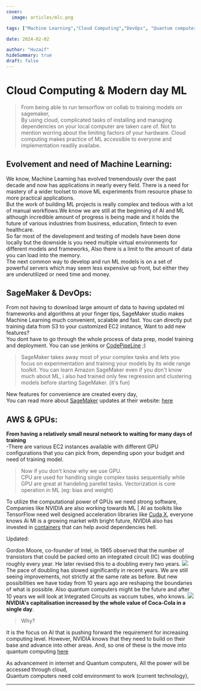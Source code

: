 ```yaml
---
cover:
  image: articles/mlc.png

tags: ["Machine Learning","Cloud Computing","DevOps", "Quantum computers"]

date: 2024-02-02

author: "Huzaif"
hideSummary: true
draft: false
---
```

# Cloud Computing & Modern day ML
>From being able to run tensorflow on collab to training models on sagemaker, \
By using cloud, complicated tasks of installing and managing dependencies on your local computer are taken care of. Not to mention worring about the limiting factors of your hardware.
Cloud computing makes practice of ML accessible to everyone and implementation readily availabe.


## Evolvement and need of Machine Learning:
We know, Machine Learning has evolved tremendously over the past decade and now has applications in nearly every field. There is a need for mastery of a wider toolset to move ML experiments from resource phase to more practical applications. \
But the work of building ML projects is really complex and tedious with a lot of manual workflows.We know we are still at the beginning of AI and ML although incredible amount of progress is being made and it holds the future of various industries from business, education, fintech to even healthcare. \
So far most of the development and testing of models have been done locally but the downside is you need multiple virtual environments for different models and frameworks, Also there is a limit to the amount of data you can load into the memory. \
The next common way to develop and run ML models is on a set of powerful servers which may seem less expensive up front, but either they are underutilized or need time and money.
## SageMaker & DevOps:
From not having to download large amount of data to having updated ml frameworks and algorithms at your finger tips,
SageMaker studio makes Machine Learning much convenient, scalable and fast. You can directly put training data from S3 to your customized EC2 instance,
Want to add new features? \
You dont have to go through the whole process of data prep, model training and deployment. You can use jenkins or [CodePipeLine](https://aws.amazon.com/codepipeline/features/) ;)

>SageMaker takes away most of your complex tasks and lets you focus on experimentation and training your models by its wide range toolkit. You can learn Amazon SageMaker even if you don't know much about ML, i also had trained only few regression and clustering models before starting SageMaker. (it's fun)
>
New features for convenience are created every day, \
You can read more about [SageMaker]( https://docs.aws.amazon.com/sagemaker/latest/dg/how-it-works-mlconcepts.html) 
updates at their website: [here](https://aws.amazon.com/blogs/aws/category/artificial-intelligence/sagemaker/)

## AWS & GPUs:
**From  having a relatively small neural network to waiting for many days of training** \
-There are various EC2 instances available with different GPU configurations that you can pick from, depending upon your budget and need of training model. 
>Now if you don't know why we use GPU. \
CPU are used for handling single complex tasks sequentially while GPU are great at handeling parellel tasks. Vectorization is core operation in ML (eg: bias and weight)
>
To utilize the computational power of GPUs we need strong software, \
Companies like NVIDIA are also working towards ML | AI as toolkits like TensorFlow need well designed acceleration libraries like 
[Cuda X](https://developer.nvidia.com/gpu-accelerated-libraries#:~:text=NVIDIA%20CUDA%2DX™%2C%20built,AI%20and%20high%2Dperformance%20computing.), everyone knows Ai Ml is a growing market with bright future, NVIDIA also has invested in [containers](https://catalog.ngc.nvidia.com/containers) that can help avoid dependencies hell.


Updated: 

Gordon Moore, co-founder of Intel, in 1965 observed that the number of transistors that could be packed onto an integrated circuit (IC) was doubling roughly every year. He later revised this to a doubling every two years.
![](/articles/Moore.png)
The pace of doubling has slowed significantly in recent years. We are still seeing improvements, not strictly at the same rate as before. But new possibilities we have today from 10 years ago are reshaping the boundaries of what is possible. Also quantum computers might be the future and after 10 years we will look at Integrated Circuits as vaccum tubes, who knows.
![](/articles/quantum.png)
**NVIDIA's capitalisation increased by the whole value of Coca-Cola in a single day**. 
>Why? 
>
It is the focus on AI that is pushing forward the requirement for increasing computing level. However, NVIDIA knows that they need to build on their base and advance into other areas. And, so one of these is the move into quantum computing [here](https://www.nvidia.com/en-us/solutions/quantum-computing/)

As advancement in internet and Quantum computers, All the power will be accessed through cloud, \
Quantum computers need cold environment to work (current technology),

---